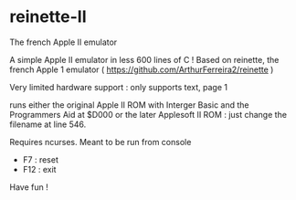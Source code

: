 # reinette-II
The french Apple II emulator

A simple Apple II emulator in less 600 lines of C !
Based on reinette, the french Apple 1 emulator ( https://github.com/ArthurFerreira2/reinette )

Very limited hardware support : only supports text, page 1

runs either the original Apple II ROM with Interger Basic and the Programmers Aid at $D000 or the later Applesoft II ROM :  just change the filename at line 546.


Requires ncurses. Meant to be run from console

- F7  : reset
- F12 : exit


Have fun !
